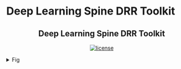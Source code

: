 <!--
 * @Description: 
 * @version: 
 * @Author: ThreeStones1029 2320218115@qq.com
 * @Date: 2024-03-26 12:44:24
 * @LastEditors: ShuaiLei
 * @LastEditTime: 2024-04-04 07:14:38
-->
# Deep Learning Spine DRR Toolkit
<h2 align="center">Deep Learning Spine DRR Toolkit</h2>
<p align="center">
    <a href="https://github.com/ThreeStones1029/drr_utils/blob/main/LICENSE">
        <img alt="license" src="https://img.shields.io/badge/LICENSE-GPL%203.0-blue">
    </a>
</p>
<details>
<summary>Fig</summary>

![drr_utils_examples](document/drr_utils.png)
# 1、Introduction
This repository mainly uses ITK to generate DRR, as well as the corresponding keypoints, detection boxes, and segmentation mask annotations. The generated dataset can be used for pre-trained model training to improve the robustness of deep learning.

# 2、How to Using
## 2.1.Preliminary preparation
### 2.1.1.ITK tool installation
[Official zip download address](https://docs.itk.org/en/latest/download.html)\
windows：You can skip this step without installing ITK.\
linux：Need to compile and install ITK tool, for specific installation can refer to [itkSoftwareGuide.](https://itk.org/ItkSoftwareGuide.pdf)\
[Here is my install process](document/Ubuntu_ITK_install.md).

## 2.2.Dataset preparation
[ct dataset format preparation tutorial](document/Dataset_prepare.md)

## 2.3.Detection(Each vertebra is separated in mask format)
### 2.3.1.Dataset generation
Running the command:
~~~python
python main_drr_detection_dataset.py -c config/detection_config.yml
~~~

### 2.3.2.Parameter Configuration Description(detection_config.yml)
[Detection datasets to generate specific parameter descriptions](document/Detection_parameter_configuration_description.md)

### 2.3.3.Code that is accidentally broken can be regenerated
The generated json file will be automatically saved after each CT generation. Due to accidental termination or active interruption, the generation can continue, and it is necessary to continue to generate and re-run the command
~~~bash
python main_drr_detection_dataset.py -c config/detection_config.yml
~~~
**Note:If you want to regenerate a larger dataset after generating it, you need to delete detection_data.json under data/verse2020_detection_dataset manually. Otherwise, the CT that has been projected in the json file will be automatically detected, starting from the CT that has not been projected.**

### 2.3.4.example
<div style="display: flex;">
    <img src="data/verse2020_detection_dataset/bbox_vis/verse004_AP_1.png" alt="Image 1" style="flex: 50%; padding: 5px;">
    <img src="data/verse2020_detection_dataset/bbox_vis/verse004_LA_1.png" alt="Image 2" style="flex: 50%; padding: 5px;">
</div>

## 2.4.Detection(verse mask format)
To be updated!

## 2.5.Segmantation(Each vertebra is separated in mask format)
### 2.5.1.Dataset generation
Running the command:
~~~python
python main_drr_segmentation_dataset.py -c config/segmentation_config.yml
~~~
### 2.5.2.Parameter Configuration Description(segmentation_config.yml)
[Segmentation datasets to generate specific parameter descriptions](document/Segmentation_parameter_configuration_desription.md)

### 2.5.3.Code that is accidentally broken can be regenerated
The generated json file will be automatically saved after each CT generation. Due to accidental termination or active interruption, the generation can continue, and it is necessary to continue to generate and re-run the command
~~~bash
python main_drr_segmentation_dataset.py -c config/segmentation_config.yml
~~~
**Note: If you want to regenerate a larger dataset after generating it, you need to delete all json files under data/verse2020_segmentation_dataset manually. Otherwise, the CT that has been projected in the json file will be automatically detected, and the CT that has not been projected will be started from the CT that has not been projected.**

### 2.5.4.example
<div style="display: flex;">
    <img src="data/verse2020_segmentation_dataset/all/gt_mask_vis/verse004_AP_1.png" alt="Image 1" style="flex: 20%; padding: 5px;">
    <img src="data/verse2020_segmentation_dataset/all/gt_mask_vis/verse004_LA_1.png" alt="Image 2" style="flex: 20%; padding: 5px;">
</div>

## 2.6.Segmantation(verse mask format)
to be updated!

## 2.7.Visualize 3d mask and point in 2d image.
### 2.7.1.run command
~~~bash
python visual_tools/vis_3d_point_and_mask.py
~~~
### 2.7.2.3D points and mask project in 2D image.
![3D point and mask](data/verse2019_test/sub-verse012/sub-verse012_verse.png)

## 2.8.3D visualization
To be updated

